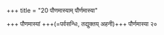 +++
title = "20 पौणमास्याम् पौर्णमास्या"

+++
पौणमास्यां +++(=पर्वसन्धिः, तद्युक्तय् अहनी)+++ पौर्णमास्या २०
